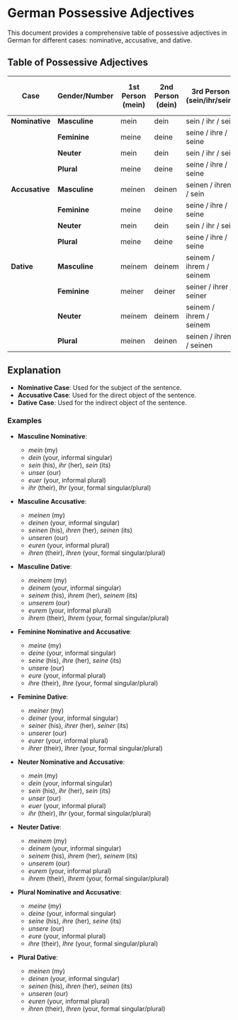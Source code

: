 # German Possessive Adjectives

This document provides a comprehensive table of possessive adjectives in German for different cases: nominative, accusative, and dative.

## Table of Possessive Adjectives

| **Case**    | **Gender/Number** | **1st Person (mein)** | **2nd Person (dein)** | **3rd Person (sein/ihr/sein)** | **1st Person Plural (unser)** | **2nd Person Plural (euer)** | **3rd Person Plural (ihr/Sie)** |
|-------------|-------------------|-----------------------|-----------------------|-------------------------------|------------------------------|-----------------------------|---------------------------------|
| **Nominative** | **Masculine**     | mein                   | dein                   | sein / ihr / sein              | unser                        | euer                        | ihr / Ihr                        |
|             | **Feminine**      | meine                  | deine                  | seine / ihre / seine           | unsere                       | eure                        | ihre / Ihre                       |
|             | **Neuter**        | mein                   | dein                   | sein / ihr / sein              | unser                        | euer                        | ihr / Ihr                        |
|             | **Plural**        | meine                  | deine                  | seine / ihre / seine           | unsere                       | eure                        | ihre / Ihre                       |
| **Accusative** | **Masculine**     | meinen                 | deinen                 | seinen / ihren / sein          | unseren                      | euren                       | ihren / Ihren                     |
|             | **Feminine**      | meine                  | deine                  | seine / ihre / seine           | unsere                       | eure                        | ihre / Ihre                       |
|             | **Neuter**        | mein                   | dein                   | sein / ihr / sein              | unser                        | euer                        | ihr / Ihr                        |
|             | **Plural**        | meine                  | deine                  | seine / ihre / seine           | unsere                       | eure                        | ihre / Ihre                       |
| **Dative**   | **Masculine**     | meinem                 | deinem                 | seinem / ihrem / seinem        | unserem                      | eurem                       | ihrem / Ihrem                     |
|             | **Feminine**      | meiner                 | deiner                 | seiner / ihrer / seiner        | unserer                      | eurer                       | ihrer / Ihrer                     |
|             | **Neuter**        | meinem                 | deinem                 | seinem / ihrem / seinem        | unserem                      | eurem                       | ihrem / Ihrem                     |
|             | **Plural**        | meinen                 | deinen                 | seinen / ihren / seinen        | unseren                      | euren                       | ihren / Ihren                     |

## Explanation

- **Nominative Case**: Used for the subject of the sentence.
- **Accusative Case**: Used for the direct object of the sentence.
- **Dative Case**: Used for the indirect object of the sentence.

### Examples

- **Masculine Nominative**: 
  - *mein* (my)
  - *dein* (your, informal singular)
  - *sein* (his), *ihr* (her), *sein* (its)
  - *unser* (our)
  - *euer* (your, informal plural)
  - *ihr* (their), *Ihr* (your, formal singular/plural)

- **Masculine Accusative**:
  - *meinen* (my)
  - *deinen* (your, informal singular)
  - *seinen* (his), *ihren* (her), *seinen* (its)
  - *unseren* (our)
  - *euren* (your, informal plural)
  - *ihren* (their), *Ihren* (your, formal singular/plural)

- **Masculine Dative**:
  - *meinem* (my)
  - *deinem* (your, informal singular)
  - *seinem* (his), *ihrem* (her), *seinem* (its)
  - *unserem* (our)
  - *eurem* (your, informal plural)
  - *ihrem* (their), *Ihrem* (your, formal singular/plural)

- **Feminine Nominative and Accusative**:
  - *meine* (my)
  - *deine* (your, informal singular)
  - *seine* (his), *ihre* (her), *seine* (its)
  - *unsere* (our)
  - *eure* (your, informal plural)
  - *ihre* (their), *Ihre* (your, formal singular/plural)

- **Feminine Dative**:
  - *meiner* (my)
  - *deiner* (your, informal singular)
  - *seiner* (his), *ihrer* (her), *seiner* (its)
  - *unserer* (our)
  - *eurer* (your, informal plural)
  - *ihrer* (their), *Ihrer* (your, formal singular/plural)

- **Neuter Nominative and Accusative**:
  - *mein* (my)
  - *dein* (your, informal singular)
  - *sein* (his), *ihr* (her), *sein* (its)
  - *unser* (our)
  - *euer* (your, informal plural)
  - *ihr* (their), *Ihr* (your, formal singular/plural)

- **Neuter Dative**:
  - *meinem* (my)
  - *deinem* (your, informal singular)
  - *seinem* (his), *ihrem* (her), *seinem* (its)
  - *unserem* (our)
  - *eurem* (your, informal plural)
  - *ihrem* (their), *Ihrem* (your, formal singular/plural)

- **Plural Nominative and Accusative**:
  - *meine* (my)
  - *deine* (your, informal singular)
  - *seine* (his), *ihre* (her), *seine* (its)
  - *unsere* (our)
  - *eure* (your, informal plural)
  - *ihre* (their), *Ihre* (your, formal singular/plural)

- **Plural Dative**:
  - *meinen* (my)
  - *deinen* (your, informal singular)
  - *seinen* (his), *ihren* (her), *seinen* (its)
  - *unseren* (our)
  - *euren* (your, informal plural)
  - *ihren* (their), *Ihren* (your, formal singular/plural)
